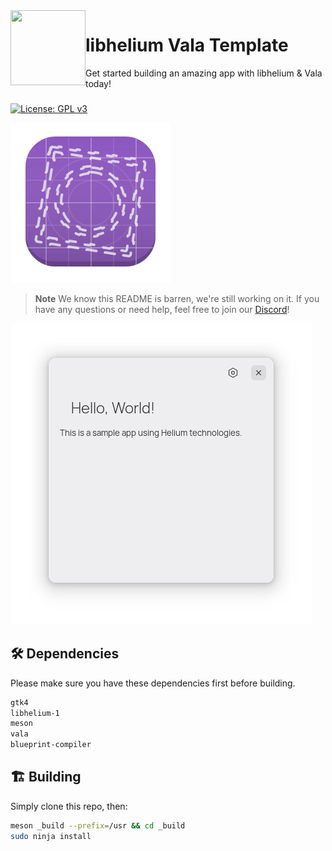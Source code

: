 <img align="left" style="vertical-align: middle" width="120" height="120" src="Helium.png">

# libhelium Vala Template

Get started building an amazing app with libhelium & Vala today!

###

[![License: GPL v3](https://img.shields.io/badge/License-GPL%20v3-blue.svg)](http://www.gnu.org/licenses/gpl-3.0)

![Screenshot](data/icons/app.svg)

> **Note**
> We know this README is barren, we're still working on it. If you have any questions or need help, feel free to join our [Discord](https://discord.gg/5fdPuxTg5Q)!

![Main Window](data/shot.png)

## 🛠️ Dependencies

Please make sure you have these dependencies first before building.

```bash
gtk4
libhelium-1
meson
vala
blueprint-compiler
```

## 🏗️ Building

Simply clone this repo, then:

```bash
meson _build --prefix=/usr && cd _build
sudo ninja install
```
